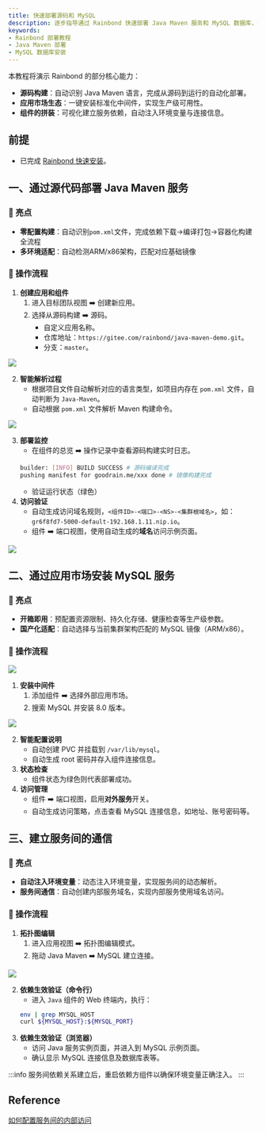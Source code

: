 ```yaml
---
title: 快速部署源码和 MySQL
description: 逐步指导通过 Rainbond 快速部署 Java Maven 服务和 MySQL 数据库，实现服务间高效通信
keywords:
- Rainbond 部署教程
- Java Maven 部署
- MySQL 数据库安装
---
```


本教程将演示 Rainbond 的部分核心能力：

- **源码构建**：自动识别 Java Maven 语言，完成从源码到运行的自动化部署。
- **应用市场生态**：一键安装标准化中间件，实现生产级可用性。
- **组件的拼装**：可视化建立服务依赖，自动注入环境变量与连接信息。

## 前提

- 已完成 [Rainbond 快速安装](/docs/quick-start/quick-install)。

## 一、通过源代码部署 Java Maven 服务

### 🚀 亮点

- **零配置构建**：自动识别`pom.xml`文件，完成依赖下载->编译打包->容器化构建全流程  
- **多环境适配**：自动检测ARM/x86架构，匹配对应基础镜像

### 🧩 操作流程

1. **创建应用和组件**  
    1. 进入目标团队视图 ➡️ 创建新应用。
    2. 选择从源码构建 ➡️ 源码。
        - 自定义应用名称。
        - 仓库地址：`https://gitee.com/rainbond/java-maven-demo.git`。
        - 分支：`master`。

![](/docs/tutorial/via-rainbond-deploy-sourceandmiddleware/team.png)

2. **智能解析过程**
    - 根据项目文件自动解析对应的语言类型，如项目内存在 `pom.xml` 文件，自动判断为 `Java-Maven`。
    - 自动根据 `pom.xml` 文件解析 Maven 构建命令。

![](/docs/tutorial/via-rainbond-deploy-sourceandmiddleware/source.png)

3. **部署监控**
    - 在组件的总览 ➡️ 操作记录中查看源码构建实时日志。
    ```bash
    builder: [INFO] BUILD SUCCESS # 源码编译完成
    pushing manifest for goodrain.me/xxx done # 镜像构建完成
    ```
    - 验证运行状态（绿色）
4. **访问验证**
    - 自动生成访问域名规则，`<组件ID>-<端口>-<NS>-<集群根域名>`，如：`gr6f8fd7-5000-default-192.168.1.11.nip.io`。
    - 组件  ➡️ 端口视图，使用自动生成的**域名**访问示例页面。

![](/docs/tutorial/via-rainbond-deploy-sourceandmiddleware/access.png)

## 二、通过应用市场安装 MySQL 服务

### 🚀 亮点

- **开箱即用**：预配置资源限制、持久化存储、健康检查等生产级参数。
- **国产化适配**：自动选择与当前集群架构匹配的 MySQL 镜像（ARM/x86）。

### 🧩 操作流程

![](/docs/tutorial/via-rainbond-deploy-sourceandmiddleware/store.png)

1. **安装中间件** 
    1. 添加组件 ➡️ 选择外部应用市场。
    2. 搜索 MySQL 并安装 8.0 版本。

![](/docs/tutorial/via-rainbond-deploy-sourceandmiddleware/install-mysql.png)

2. **智能配置说明**
    - 自动创建 PVC 并挂载到 `/var/lib/mysql`。
    - 自动生成 root 密码并存入组件连接信息。
3. **状态检查**  
    - 组件状态为绿色则代表部署成功。
4. **访问管理**
    - 组件 ➡️ 端口视图，启用**对外服务**开关。
    - 自动生成访问策略，点击查看 MySQL 连接信息，如地址、账号密码等。

## 三、建立服务间的通信

### 🚀 亮点

- **自动注入环境变量**：动态注入环境变量，实现服务间的动态解析。
- **服务间通信**：自动创建内部服务域名，实现内部服务使用域名访问。

### 🧩 操作流程

1. **拓扑图编辑**
    1. 进入应用视图 ➡️ 拓扑图编辑模式。
    2. 拖动 Java Maven ➡️ MySQL 建立连接。

![](/docs/tutorial/via-rainbond-deploy-sourceandmiddleware/topological.png)

2. **依赖生效验证（命令行）**
    - 进入 `Java` 组件的 Web 终端内，执行：
    ```bash
    env | grep MYSQL_HOST
    curl ${MYSQL_HOST}:${MYSQL_PORT}
    ```
3. **依赖生效验证（浏览器）**
    - 访问 Java 服务实例页面，并进入到 MySQL 示例页面。
    - 确认显示 MySQL 连接信息及数据库表等。

:::info
服务间依赖关系建立后，重启依赖方组件以确保环境变量正确注入。
::: 

## Reference

[如何配置服务间的内部访问](#)
